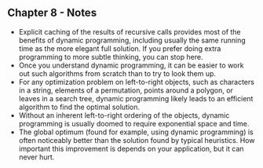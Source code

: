 ## Chapter 8 - Notes
- Explicit caching of the results of recursive calls provides most of the benefits of dynamic programming, including usually the same running time as the more elegant full solution. If you prefer doing extra programming to more subtle thinking, you can stop here.
- Once you understand dynamic programming, it can be easier to work out such algorithms from scratch than to try to look them up.
- For any optimization problem on left-to-right objects, such as characters in a string, elements of a permutation, points around a polygon, or leaves in a search tree, dynamic programming likely leads to an efficient algorithm to find the optimal solution.
- Without an inherent left-to-right ordering of the objects, dynamic programming is usually doomed to require exponential space and time.
- The global optimum (found for example, using dynamic programming) is often noticeably better than the solution found by typical heuristics. How important this improvement is depends on your application, but it can never hurt.
